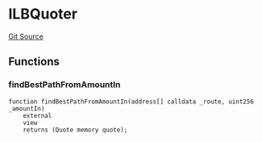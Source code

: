 # ILBQuoter
[Git Source](https://github.com/Stake-for-Ukraine/sfu-savax/blob/eca56343487ca867355097dbb6758c96361fe876/src/interfaces/ILBQuoter.sol)


## Functions
### findBestPathFromAmountIn


```solidity
function findBestPathFromAmountIn(address[] calldata _route, uint256 _amountIn)
    external
    view
    returns (Quote memory quote);
```

